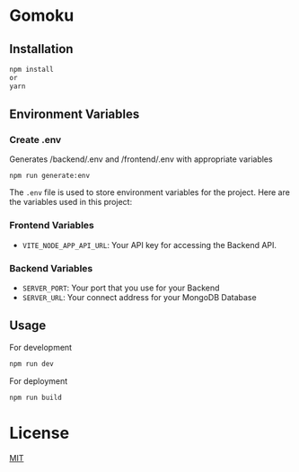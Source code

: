 # Gomoku

## Installation

```bash
npm install
or
yarn
```

## Environment Variables

### Create .env

Generates /backend/.env and /frontend/.env with appropriate variables

```node
npm run generate:env
```

The `.env` file is used to store environment variables for the project. Here are the variables used in this project:

### Frontend Variables

- `VITE_NODE_APP_API_URL`: Your API key for accessing the Backend API.

### Backend Variables

- `SERVER_PORT`: Your port that you use for your Backend
- `SERVER_URL`: Your connect address for your MongoDB Database


## Usage

For development

```javascript
npm run dev
```

For deployment

```
npm run build
```

# License

[MIT](https://choosealicense.com/licenses/mit/)
